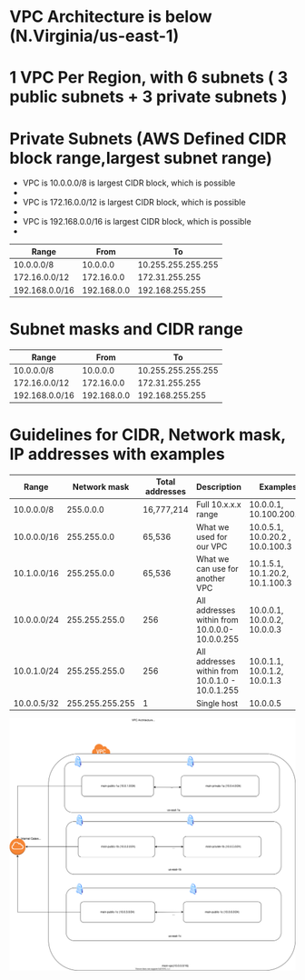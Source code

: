 # VPC Architecture is below (N.Virginia/us-east-1)
# 1 VPC Per Region, with 6 subnets ( 3 public subnets + 3 private subnets )

# Private Subnets (AWS Defined CIDR block range,largest subnet range)

* VPC is 10.0.0.0/8 is largest CIDR block, which is possible
* 
* VPC is 172.16.0.0/12 is largest CIDR block, which is possible
* 
* VPC is 192.168.0.0/16 is largest CIDR block, which is possible
* 
| Range          	| From        	| To                 	|
|----------------	|-------------	|--------------------	|
| 10.0.0.0/8     	| 10.0.0.0    	| 10.255.255.255.255 	|
| 172.16.0.0/12  	| 172.16.0.0  	| 172.31.255.255     	|
| 192.168.0.0/16 	| 192.168.0.0 	| 192.168.255.255    	|

# Subnet masks and CIDR range
| Range          	| From        	| To                 	|
|----------------	|-------------	|--------------------	|
| 10.0.0.0/8     	| 10.0.0.0    	| 10.255.255.255.255 	|
| 172.16.0.0/12  	| 172.16.0.0  	| 172.31.255.255     	|
| 192.168.0.0/16 	| 192.168.0.0 	| 192.168.255.255    	|

# Guidelines for CIDR, Network mask, IP addresses with examples

| Range       	| Network mask    	| Total addresses 	| Description                                      	| Examples                         	|
|-------------	|-----------------	|-----------------	|--------------------------------------------------	|----------------------------------	|
| 10.0.0.0/8  	| 255.0.0.0       	| 16,777,214      	| Full 10.x.x.x range                              	| 10.0.0.1, 10.100.200.20          	|
| 10.0.0.0/16 	| 255.255.0.0     	| 65,536          	| What we used for our VPC                         	| 10.0.5.1, 10.0.20.2 , 10.0.100.3 	|
| 10.1.0.0/16 	| 255.255.0.0     	| 65,536          	| What we can use for another VPC                  	|  10.1.5.1, 10.1.20.2, 10.1.100.3 	|
| 10.0.0.0/24 	| 255.255.255.0   	| 256             	| All addresses within from  10.0.0.0-10.0.0.255   	| 10.0.0.1, 10.0.0.2, 10.0.0.3     	|
| 10.0.1.0/24 	| 255.255.255.0   	| 256             	| All addresses within from  10.0.1.0 - 10.0.1.255 	| 10.0.1.1, 10.0.1.2, 10.0.1.3     	|
| 10.0.0.5/32 	| 255.255.255.255 	| 1               	| Single host                                      	| 10.0.0.5                         	|

![alt](./vpc.drawio.svg)
